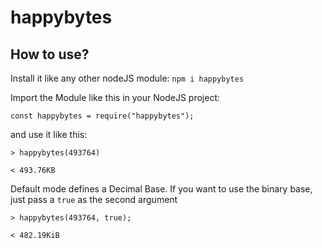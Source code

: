 # happybytes

## How to use?

Install it like any other nodeJS module:
``npm i happybytes``

Import the Module like this in your NodeJS project:

``const happybytes = require("happybytes"); ``

and use it like this:

``> happybytes(493764)``

``< 493.76KB ``

Default mode defines a Decimal Base. If you want to use the binary base, just pass a ``true`` as the second argument

``> happybytes(493764, true);``

``< 482.19KiB``
